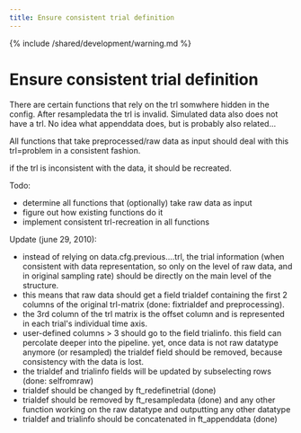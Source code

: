 ```yaml
---
title: Ensure consistent trial definition
---
```


{% include /shared/development/warning.md %}

# Ensure consistent trial definition

There are certain functions that rely on the trl somwhere hidden in the config. After resampledata the trl is invalid. Simulated data also does not have a trl. No idea what appenddata does, but is probably also related...

All functions that take preprocessed/raw data as input should deal with this trl=problem in a consistent fashion.

if the trl is inconsistent with the data, it should be recreated.

Todo:

- determine all functions that (optionally) take raw data as input
- figure out how existing functions do it
- implement consistent trl-recreation in all functions

Update (june 29, 2010):

- instead of relying on data.cfg.previous....trl, the trial information (when consistent with data representation, so only on the level of raw data, and in original sampling rate) should be directly on the main level of the structure.
- this means that raw data should get a field trialdef containing the first 2 columns of the original trl-matrix (done: fixtrialdef and preprocessing).
- the 3rd column of the trl matrix is the offset column and is represented in each trial's individual time axis.
- user-defined columns > 3 should go to the field trialinfo. this field can percolate deeper into the pipeline. yet, once data is not raw datatype anymore (or resampled) the trialdef field should be removed, because consistency with the data is lost.
- the trialdef and trialinfo fields will be updated by subselecting rows (done: selfromraw)
- trialdef should be changed by ft_redefinetrial (done)
- trialdef should be removed by ft_resampledata (done) and any other function working on the raw datatype and outputting any other datatype
- trialdef and trialinfo should be concatenated in ft_appenddata (done)
